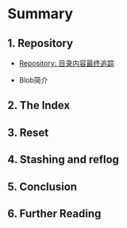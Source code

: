 # Summary

## 1. Repository

* [Repository: 目录内容最终追踪](/repo/repository-directory-content-tracking)

* Blob简介

## 2. The Index

## 3. Reset

## 4. Stashing and reflog

## 5. Conclusion

## 6. Further Reading



